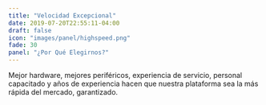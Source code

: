 ```yaml
---
title: "Velocidad Excepcional"
date: 2019-07-20T22:55:11-04:00
draft: false
icon: "images/panel/highspeed.png"
fade: 30
panel: "¿Por Qué Elegirnos?"
---
```

Mejor hardware, mejores periféricos, experiencia de servicio, personal capacitado y años de experiencia hacen que nuestra plataforma sea la más rápida del mercado, garantizado.